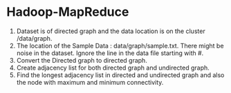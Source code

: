 # Hadoop-MapReduce

1. Dataset is of directed graph and the data location is on the cluster /data/graph.
2. The location of the Sample Data : data/graph/sample.txt. There might be noise in the dataset.
   Ignore the line in the data file starting with #.
3. Convert the Directed graph to directed graph.
4. Create adjacency list for both directed graph and undirected graph.
5. Find the longest adjacency list in directed and undirected graph and also the node with maximum and minimum connectivity.
